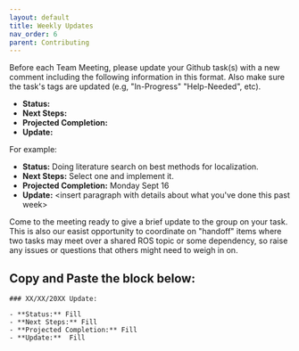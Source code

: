 ```yaml
---
layout: default
title: Weekly Updates
nav_order: 6
parent: Contributing
---
```


Before each Team Meeting, please update your Github task(s) with a new comment including the following information in this format. Also make sure the task's tags are updated (e.g, "In-Progress" "Help-Needed", etc).

- **Status:**
- **Next Steps:**
- **Projected Completion:**
- **Update:**

For example:

- **Status:** Doing literature search on best methods for localization.
- **Next Steps:** Select one and implement it.
- **Projected Completion:** Monday Sept 16
- **Update:** <insert paragraph with details about what you've done this past week>

Come to the meeting ready to give a brief update to the group on your task. This is also our easist opportunity to coordinate on "handoff" items where two tasks may meet over a shared ROS topic or some dependency, so raise any issues or questions that others might need to weigh in on.

## Copy and Paste the block below:

```
### XX/XX/20XX Update:

- **Status:** Fill
- **Next Steps:** Fill
- **Projected Completion:** Fill
- **Update:**  Fill
```
